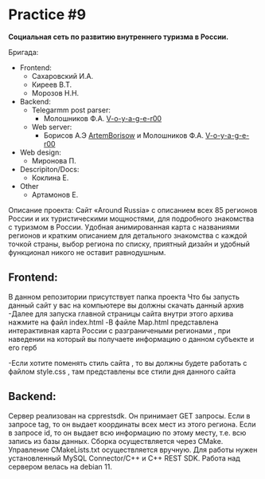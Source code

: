 # Practice #9

**Социальная сеть по развитию внутреннего туризма в России.**
    
Бригада:
- Frontend:
  - Сахаровский И.А. 
  - Киреев В.Т.
  - Морозов Н.Н.
- Backend:
  - Telegarmm post parser:
    - Молошников Ф.А. [ V-o-y-a-g-e-r00](https://github.com/V-o-y-a-g-e-r00)
  - Web server:
    - Борисов А.Э [ ArtemBorisow](https://github.com/ArtemBorisow) и Молошников Ф.А. [ V-o-y-a-g-e-r00](https://github.com/V-o-y-a-g-e-r00)
- Web design:
  - Миронова П.
- Descripiton/Docs:
  - Коклина Е.
- Other
  - Артамонов Е.

Описание проекта: Сайт «Around Russia» с описанием всех 85 регионов России и их туристическими мощностями, для подробного знакомства с туризмом в России. Удобная анимированная карта с названиями регионов и кратким описанием для детального знакомства с каждой точкой страны, выбор региона по списку, приятный дизайн и удобный функционал никого не оставит равнодушным.  

## Frontend:
В данном репозитории присутствует папка проекта 
  Что бы запусть данный сайт у вас на компьютере вы должны скачать данный архив
  -Далее для запуска главной страницы сайта внутри этого архива нажмите на файл index.html
  -В файле Map.html представлена интерактивная карта России с разграничеными регионами , при наведении на который вы получаете информацию о данном субъекте и его герб
  
  -Если хотите поменять стиль сайта , то вы должны будете работать с файлом style.css , там представлены все стили дня данного сайта 
## Backend:
Сервер реализован на cpprestsdk. Он принимает GET запросы. Если в запросе tag, то он выдает координаты всех мест из этого региона. Если в запросе id, то он выдает всю информацию по этому месту, т.е. всю запись из базы данных. Сборка осуществляется через CMake. Управление CMakeLists.txt осуществляется вручную. Для работы нужен установленный MySQL Connector/C++ и C++ REST SDK. Работа над сервером велась на debian 11.
